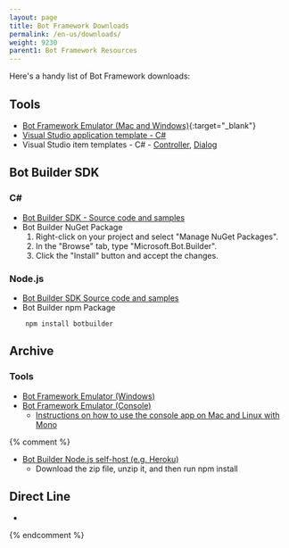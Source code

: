 ```yaml
---
layout: page
title: Bot Framework Downloads
permalink: /en-us/downloads/
weight: 9230
parent1: Bot Framework Resources
---
```


Here's a handy list of Bot Framework downloads:

## Tools
* [Bot Framework Emulator (Mac and Windows)](https://emulator.botframework.com/){:target="_blank"}
* [Visual Studio application template - C#](http://aka.ms/bf-bc-vstemplate)
* Visual Studio item templates - C# - [Controller](https://aka.ms/bf-bc-vscontrollertemplate), [Dialog](https://aka.ms/bf-bc-vsdialogtemplate)

## Bot Builder SDK

### C\#

* [Bot Builder SDK - Source code and samples](https://github.com/Microsoft/BotBuilder/tree/master/CSharp)
* Bot Builder NuGet Package
    1. Right-click on your project and select "Manage NuGet Packages".
    2. In the "Browse" tab, type "Microsoft.Bot.Builder".
    3. Click the "Install" button and accept the changes.



### Node.js

* [Bot Builder SDK Source code and samples](https://github.com/Microsoft/BotBuilder/tree/master/Node)
* Bot Builder npm Package

```
    npm install botbuilder
```

## Archive

### Tools

* [Bot Framework Emulator (Windows)](https://download.botframework.com/bf-v3/tools/emulator/publish.htm)
* [Bot Framework Emulator (Console)](https://aka.ms/bfemulator)  
    * [Instructions on how to use the console app on Mac and Linux with Mono](/en-us/tools/bot-framework-emulator/#mac-and-linux-support-using-command-line-emulator)

{% comment %}
* [Bot Builder Node.js self-host (e.g. Heroku)]()
    * Download the zip file, unzip it, and then run npm install

## Direct Line

* 
{% endcomment %}

